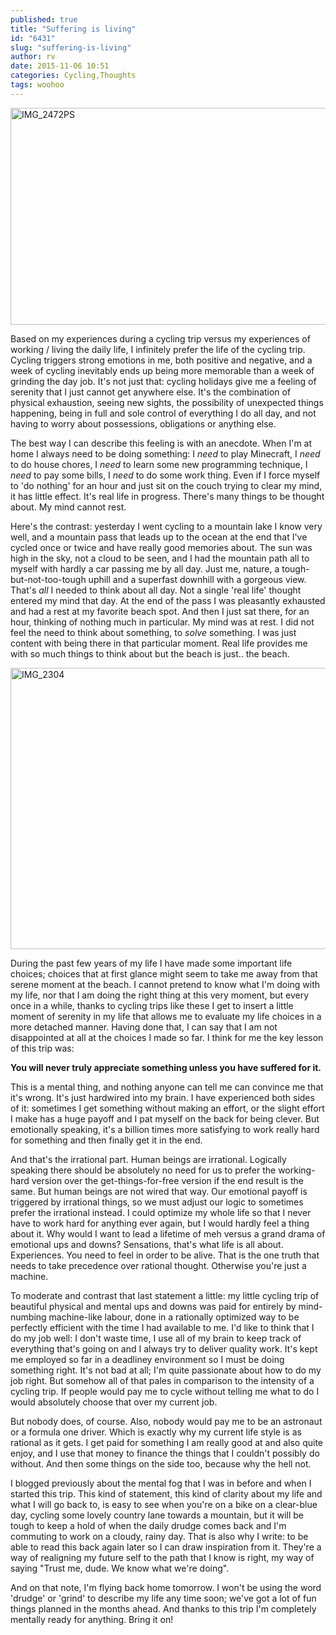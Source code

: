 ```yaml
---
published: true
title: "Suffering is living"
id: "6431"
slug: "suffering-is-living"
author: rv
date: 2015-11-06 10:51
categories: Cycling,Thoughts
tags: woohoo
---
```

<a href="https://s3.amazonaws.com/cfwblog/uploads/2015/11/IMG_2472PS.jpg"><img class="aligncenter wp-image-6432 size-large" src="https://s3.amazonaws.com/cfwblog/uploads/2015/11/IMG_2472PS-600x347.jpg" alt="IMG_2472PS" width="600" height="347" /></a>

Based on my experiences during a cycling trip versus my experiences of working / living the daily life, I infinitely prefer the life of the cycling trip. Cycling triggers strong emotions in me, both positive and negative, and a week of cycling inevitably ends up being more memorable than a week of grinding the day job. It's not just that: cycling holidays give me a feeling of serenity that I just cannot get anywhere else. It's the combination of physical exhaustion, seeing new sights, the possibility of unexpected things happening, being in full and sole control of everything I do all day, and not having to worry about possessions, obligations or anything else.

The best way I can describe this feeling is with an anecdote. When I'm at home I always need to be doing something: I <em>need</em> to play Minecraft, I <em>need</em> to do house chores, I <em>need</em> to learn some new programming technique, I <em>need</em> to pay some bills, I <em>need</em> to do some work thing. Even if I force myself to 'do nothing' for an hour and just sit on the couch trying to clear my mind, it has little effect. It's real life in progress. There's many things to be thought about. My mind cannot rest.

Here's the contrast: yesterday I went cycling to a mountain lake I know very well, and a mountain pass that leads up to the ocean at the end that I've cycled once or twice and have really good memories about. The sun was high in the sky, not a cloud to be seen, and I had the mountain path all to myself with hardly a car passing me by all day. Just me, nature, a tough-but-not-too-tough uphill and a superfast downhill with a gorgeous view. That's <em>all</em> I needed to think about all day. Not a single 'real life' thought entered my mind that day. At the end of the pass I was pleasantly exhausted and had a rest at my favorite beach spot. And then I just sat there, for an hour, thinking of nothing much in particular. My mind was at rest. I did not feel the need to think about something, to <em>solve</em> something. I was just content with being there in that particular moment. Real life provides me with so much things to think about but the beach is just.. the beach.

<a href="https://s3.amazonaws.com/cfwblog/uploads/2015/11/IMG_2304.jpg"><img class="aligncenter size-large wp-image-6435" src="https://s3.amazonaws.com/cfwblog/uploads/2015/11/IMG_2304-600x450.jpg" alt="IMG_2304" width="600" height="450" /></a>

During the past few years of my life I have made some important life choices; choices that at first glance might seem to take me away from that serene moment at the beach. I cannot pretend to know what I'm doing with my life, nor that I am doing the right thing at this very moment, but every once in a while, thanks to cycling trips like these I get to insert a little moment of serenity in my life that allows me to evaluate my life choices in a more detached manner. Having done that, I can say that I am not disappointed at all at the choices I made so far. I think for me the key lesson of this trip was:

<strong>You will never truly appreciate something unless you have suffered for it.</strong>

This is a mental thing, and nothing anyone can tell me can convince me that it's wrong. It's just hardwired into my brain. I have experienced both sides of it: sometimes I get something without making an effort, or the slight effort I make has a huge payoff and I pat myself on the back for being clever. But emotionally speaking, it's a billion times more satisfying to work really hard for something and then finally get it in the end.

And that's the irrational part. Human beings are irrational. Logically speaking there should be absolutely no need for us to prefer the working-hard version over the get-things-for-free version if the end result is the same. But human beings are not wired that way. Our emotional payoff is triggered by irrational things, so we must adjust our logic to sometimes prefer the irrational instead. I could optimize my whole life so that I never have to work hard for anything ever again, but I would hardly feel a thing about it. Why would I want to lead a lifetime of meh versus a grand drama of emotional ups and downs? Sensations, that's what life is all about. Experiences. You need to feel in order to be alive. That is the one truth that needs to take precedence over rational thought. Otherwise you're just a machine.

To moderate and contrast that last statement a little: my little cycling trip of beautiful physical and mental ups and downs was paid for entirely by mind-numbing machine-like labour, done in a rationally optimized way to be perfectly efficient with the time I had available to me. I'd like to think that I do my job well: I don't waste time, I use all of my brain to keep track of everything that's going on and I always try to deliver quality work. It's kept me employed so far in a deadliney environment so I must be doing something right. It's not bad at all; I'm quite passionate about how to do my job right. But somehow all of that pales in comparison to the intensity of a cycling trip. If people would pay me to cycle without telling me what to do I would absolutely choose that over my current job.

But nobody does, of course. Also, nobody would pay me to be an astronaut or a formula one driver. Which is exactly why my current life style is as rational as it gets. I get paid for something I am really good at and also quite enjoy, and I use that money to finance the things that I couldn't possibly do without. And then some things on the side too, because why the hell not.

I blogged previously about the mental fog that I was in before and when I started this trip. This kind of statement, this kind of clarity about my life and what I will go back to, is easy to see when you're on a bike on a clear-blue day, cycling some lovely country lane towards a mountain, but it will be tough to keep a hold of when the daily drudge comes back and I'm commuting to work on a cloudy, rainy day. That is also why I write: to be able to read this back again later so I can draw inspiration from it. They're a way of realigning my future self to the path that I know is right, my way of saying "Trust me, dude. We know what we're doing".

And on that note, I'm flying back home tomorrow. I won't be using the word 'drudge' or 'grind' to describe my life any time soon; we've got a lot of fun things planned in the months ahead. And thanks to this trip I'm completely mentally ready for anything. Bring it on!